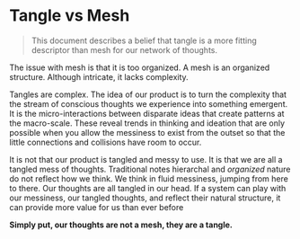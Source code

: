 # Tangle vs Mesh

> This document describes a belief that tangle is a more fitting descriptor than mesh for our network of thoughts.

The issue with mesh is that it is too organized. A mesh is an organized structure. Although intricate, it lacks complexity. 

Tangles are complex. The idea of our product is to turn the complexity that the stream of conscious thoughts we experience into something emergent. It is the micro-interactions between disparate ideas that create patterns at the macro-scale. These reveal trends in thinking and ideation that are only possible when you allow the messiness to exist from the outset so that the little connections and collisions have room to occur.

It is not that our product is tangled and messy to use. It is that we are all a tangled mess of thoughts. Traditional notes hierarchal and *organized* nature do not reflect how we think. We think in fluid messiness, jumping from here to there. Our thoughts are all tangled in our head. If a system can play with our messiness, our tangled thoughts, and reflect their natural structure, it can provide more value for us than ever before

**Simply put, our thoughts are not a mesh, they are a tangle.**
